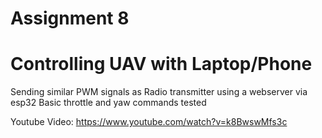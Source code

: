 # Assignment 8

# Controlling UAV with Laptop/Phone

Sending similar PWM signals as Radio transmitter using a webserver via esp32
Basic throttle and yaw commands tested

Youtube Video: https://www.youtube.com/watch?v=k8BwswMfs3c
